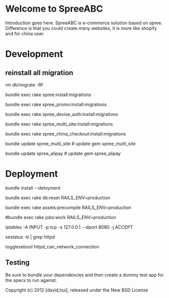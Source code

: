 Welcome to SpreeABC
===================

Introduction goes here.
  SpreeABC is e-commerce solution based on spree.
  Difference is that you could create many websites, it is more like shopify and for china user.
  
Development  
===========
reinstall all migration
-----------------------
rm db/migrate -Rf

bundle exec rake spree:install:migrations

bundle exec rake spree_promo:install:migrations

bundle exec rake spree_devise_auth:install:migrations

bundle exec rake spree_multi_site:install:migrations

bundle exec rake spree_china_checkout:install:migrations

bundle update spree_multi_site # update gem spree_multi_site

bundle update spree_alipay # update gem spree_alipay
  
Deployment
==========
bundle install --deloyment

bundle exec rake db:reset RAILS_ENV=production

bundle exec rake assets:precompile RAILS_ENV=production

#bundle exec rake jobs:work RAILS_ENV=production

iptables -A INPUT -p tcp -s 127.0.0.1 --dport 8080 -j ACCEPT

sestatus -b | grep httpd

togglesebool httpd_can_network_connection

Testing
-------

Be sure to bundle your dependencies and then create a dummy test app for the specs to run against.

Copyright (c) 2012 [david,hui], released under the New BSD License

